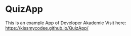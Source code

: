 # QuizApp
This is an example App of Developer Akademie
Visit here: https://kissmycodee.github.io/QuizApp/
